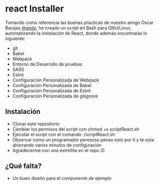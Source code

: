 # react Installer

Tomando como referencia las buenas practicas de nuestro amigo Oscar Barajas [@gndx](https://twitter.com/gndx), he creado un script en Bash para GNU/Linux, automatizando la instalación de React, donde además encontrarás lo siguiente:

- git
- Babel
- Webpack
- Entorno de Desarrollo de pruebas
- SASS
- Eslint
- Configuración Personalizada de Webpack
- Configuración Personalizada de Babel
- Configuración Personalizada de Eslint
- Configuración Personalizada de gitignore

## Instalación

- Clonar este repositorio
- Cambiar los permisos del script con chmod +x scriptReact.sh
- Ejecutar el script con el comando ./scriptReact.sh
- Observar como un programador perezoso penso esto por tí y te esta ahorrando varios minutos de configuración
- Agradecerme con una estrellita en el repo :D

## ¿Qué falta?

- Un buen diseño para el componente de ejemplo
